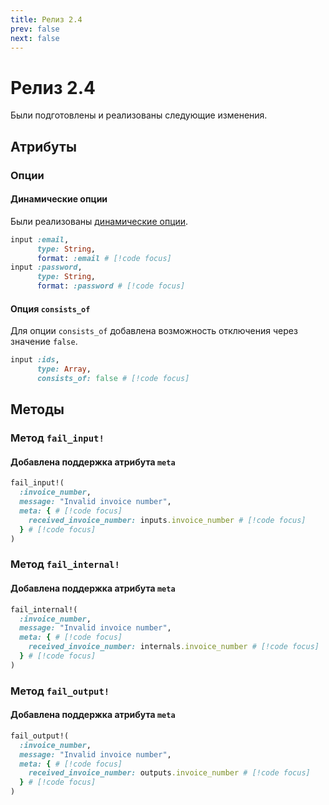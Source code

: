 ```yaml
---
title: Релиз 2.4
prev: false
next: false
---
```


# Релиз 2.4

Были подготовлены и реализованы следующие изменения.

## Атрибуты

### Опции

#### Динамические опции

Были реализованы [динамические опции](../guide/options/dynamic).

```ruby
input :email,
      type: String,
      format: :email # [!code focus]
input :password,
      type: String,
      format: :password # [!code focus]
```

#### Опция `consists_of`

Для опции `consists_of` добавлена возможность отключения через значение `false`.

```ruby
input :ids,
      type: Array,
      consists_of: false # [!code focus]
```

## Методы 

### Метод `fail_input!`

#### Добавлена поддержка атрибута `meta`

```ruby
fail_input!(
  :invoice_number,
  message: "Invalid invoice number",
  meta: { # [!code focus]
    received_invoice_number: inputs.invoice_number # [!code focus]
  } # [!code focus]
)
```

### Метод `fail_internal!`

#### Добавлена поддержка атрибута `meta`

```ruby
fail_internal!(
  :invoice_number,
  message: "Invalid invoice number",
  meta: { # [!code focus]
    received_invoice_number: internals.invoice_number # [!code focus]
  } # [!code focus]
)
```

### Метод `fail_output!`

#### Добавлена поддержка атрибута `meta`

```ruby
fail_output!(
  :invoice_number,
  message: "Invalid invoice number",
  meta: { # [!code focus]
    received_invoice_number: outputs.invoice_number # [!code focus]
  } # [!code focus]
)
```
